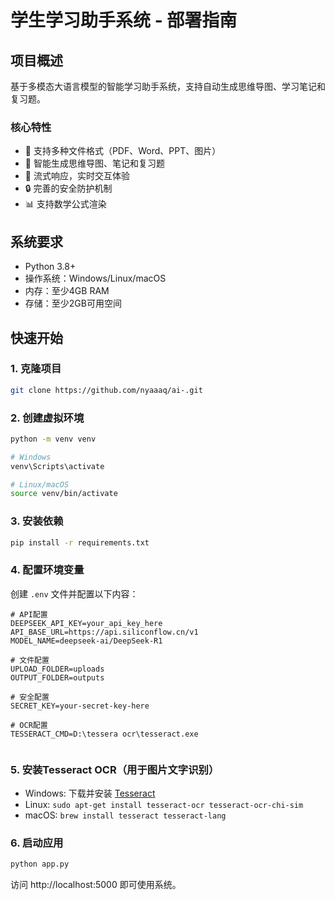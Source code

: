 # 学生学习助手系统 - 部署指南

## 项目概述

基于多模态大语言模型的智能学习助手系统，支持自动生成思维导图、学习笔记和复习题。

### 核心特性
- 🚀 支持多种文件格式（PDF、Word、PPT、图片）
- 🎯 智能生成思维导图、笔记和复习题
- 💬 流式响应，实时交互体验
- 🔒 完善的安全防护机制
- 📊 支持数学公式渲染

## 系统要求

- Python 3.8+
- 操作系统：Windows/Linux/macOS
- 内存：至少4GB RAM
- 存储：至少2GB可用空间

## 快速开始

### 1. 克隆项目

```bash
git clone https://github.com/nyaaaq/ai-.git
```

### 2. 创建虚拟环境

```bash
python -m venv venv

# Windows
venv\Scripts\activate

# Linux/macOS
source venv/bin/activate
```

### 3. 安装依赖

```bash
pip install -r requirements.txt
```

### 4. 配置环境变量

创建 `.env` 文件并配置以下内容：

```env
# API配置
DEEPSEEK_API_KEY=your_api_key_here
API_BASE_URL=https://api.siliconflow.cn/v1
MODEL_NAME=deepseek-ai/DeepSeek-R1

# 文件配置
UPLOAD_FOLDER=uploads
OUTPUT_FOLDER=outputs

# 安全配置
SECRET_KEY=your-secret-key-here

# OCR配置
TESSERACT_CMD=D:\tessera ocr\tesseract.exe


```

### 5. 安装Tesseract OCR（用于图片文字识别）

- Windows: 下载并安装 [Tesseract](https://github.com/UB-Mannheim/tesseract/wiki)
- Linux: `sudo apt-get install tesseract-ocr tesseract-ocr-chi-sim`
- macOS: `brew install tesseract tesseract-lang`

### 6. 启动应用

```bash
python app.py
```

访问 http://localhost:5000 即可使用系统。
